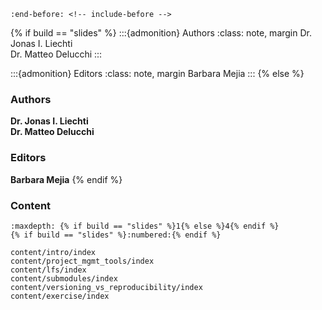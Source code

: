 ```{include} ../README.md
:end-before: <!-- include-before -->
```

{% if build == "slides" %}
:::{admonition} Authors
:class: note, margin
Dr. Jonas I. Liechti  
Dr. Matteo Delucchi
:::

:::{admonition} Editors
:class: note, margin
Barbara Mejia
:::
{% else %}
### Authors

**Dr. Jonas I. Liechti**  
**Dr. Matteo Delucchi**

### Editors

**Barbara Mejia**
{% endif %}


### Content
```{toctree}
:maxdepth: {% if build == "slides" %}1{% else %}4{% endif %}
{% if build == "slides" %}:numbered:{% endif %}

content/intro/index
content/project_mgmt_tools/index
content/lfs/index
content/submodules/index
content/versioning_vs_reproducibility/index
content/exercise/index
```

